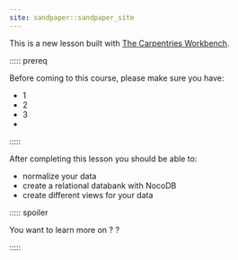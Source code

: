 ```yaml
---
site: sandpaper::sandpaper_site
---
```


This is a new lesson built with [The Carpentries Workbench][workbench]. 


::::: prereq

Before coming to this course, please make sure you have:

- 1
- 2
- 3
- 
:::::

After completing this lesson you should be able to:

- normalize your data
- create a relational databank with NocoDB
- create different views for your data

::::: spoiler

You want to learn more on ? ? 

:::::

[workbench]: https://carpentries.github.io/sandpaper-docs


